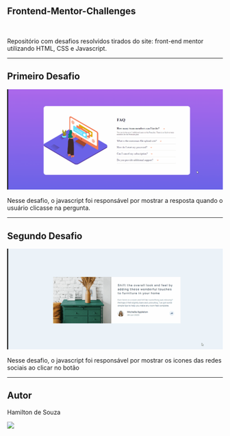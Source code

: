 ## Frontend-Mentor-Challenges

<br>
<p>Repositório com desafios resolvidos tirados do site: front-end mentor utilizando HTML, CSS e Javascript.</p>

<hr>

<h2> Primeiro Desafio </h2>
<img src="./github/accordion-list.gif" alt="demonstração da página web">

<p>Nesse desafio, o javascript foi responsável por mostrar a resposta quando o usuário clicasse na pergunta.</p>

<hr>
<h2> Segundo Desafio </h2>
<img src="./github/article.gif" alt="demonstração da página web">

<p>Nesse desafio, o javascript foi responsável por mostrar os icones das redes sociais ao clicar no botão</p>

<hr>

<h2> Autor </h2>
<p> Hamilton de Souza </p>
<a href="https://www.linkedin.com/in/hamilton-junior-34451018a/" target="_blank"><img src="https://img.shields.io/badge/Linkedin-blue?style=for-the-badge&logo=Linkedin"></a>
